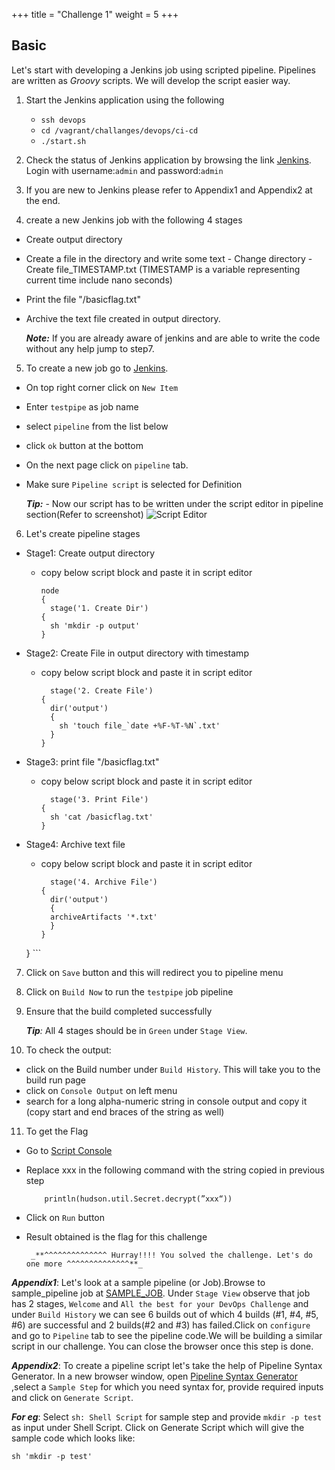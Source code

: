 +++
title = "Challenge 1"
weight = 5
+++

## Basic
Let's start with developing a Jenkins job using scripted pipeline. Pipelines are written as _Groovy_ scripts. We will develop the script easier way.

1. Start the Jenkins application using the following

    - `ssh devops`
    - `cd /vagrant/challanges/devops/ci-cd`
    - `./start.sh`

2. Check the status of Jenkins application by browsing the link [Jenkins](http://192.168.33.10/). Login with username:`admin` and password:`admin`

3. If you are new to Jenkins please refer to Appendix1 and Appendix2 at the end.

4. create a new Jenkins job with the following 4 stages
  - Create output directory
  - Create a file in the directory and write some text
        - Change directory
        - Create file_TIMESTAMP.txt (TIMESTAMP is a variable representing current time include nano seconds)
  - Print the file "/basicflag.txt"
  - Archive the text file created in output directory.

    _**Note:**_ If you are already aware of jenkins and are able to write the code without any help jump to step7.

5. To create a new job go to [Jenkins](http://192.168.33.10/).
  - On top right corner click on `New Item`
  - Enter `testpipe` as job name
  - select `pipeline` from the list below
  - click `ok` button at the bottom
  - On the next page click on `pipeline` tab.
  - Make sure `Pipeline script` is selected for Definition

      _**Tip:**_
            - Now our script has to be written under the script editor in pipeline section(Refer to screenshot)
            ![Script Editor](/images/Jenkins.png)

6. Let's create pipeline stages
  - Stage1: Create output directory
      - copy below script block and paste it in script editor

        ```
        node
        {
          stage('1. Create Dir')
        {
          sh 'mkdir -p output'
        }
        ```
  - Stage2: Create File in output directory with timestamp
      - copy below script block and paste it in script editor

        ```
          stage('2. Create File')
        {
          dir('output')
          {
            sh 'touch file_`date +%F-%T-%N`.txt'
          }
        }
        ```
  - Stage3: print file "/basicflag.txt"
      - copy below script block and paste it in script editor

        ```
          stage('3. Print File')
        {
          sh 'cat /basicflag.txt'
        }
        ```
  - Stage4: Archive text file
      - copy below script block and paste it in script editor

        ```
          stage('4. Archive File')
        {
          dir('output')
          {
          archiveArtifacts '*.txt'
          }
        }
      }
        ```

7. Click on `Save` button and this will redirect you to pipeline menu
8. Click on `Build Now` to run the `testpipe` job pipeline
9. Ensure that the build completed successfully

    _**Tip**:_ All 4 stages should be in `Green` under `Stage View`.
10. To check the output:
  - click on the Build number under `Build History`. This will take you to the build run page
  - click on `Console Output` on left menu
  - search for a long alpha-numeric string in console output and copy it (copy start and end braces of the string as well)

11. To get the Flag
  - Go to [Script Console](http://192.168.33.10/script)
  - Replace xxx in the following command with the string copied in previous step

    ```
        println(hudson.util.Secret.decrypt(”xxx“))
    ```
  - Click on `Run` button
  - Result obtained is the flag for this challenge

         _**^^^^^^^^^^^^^^ Hurray!!!! You solved the challenge. Let's do one more ^^^^^^^^^^^^^^**_


_**Appendix1**_: Let's look at a sample pipeline (or Job).Browse to sample_pipeline job at [SAMPLE_JOB]( http://192.168.33.10/job/SAMPLE_PIPELINE/). Under `Stage View` observe that job has 2 stages, `Welcome` and `All the best for your DevOps Challenge` and under `Build History` we can see 6 builds out of which 4 builds (#1, #4, #5, #6) are successful and 2 builds(#2 and #3) has failed.Click on `configure` and go to `Pipeline` tab to see the pipeline code.We will be building a similar script in our challenge. You can close the browser once this step is done.

_**Appendix2**_: To create a pipeline script let's take the help of Pipeline Syntax Generator. In a new browser window, open [Pipeline Syntax Generator](http://192.168.33.10/job/SAMPLE_PIPELINE/pipeline-syntax/) ,select a `Sample Step` for which you need syntax for, provide required inputs and click on `Generate Script`.

 _**For eg**_: Select `sh: Shell Script` for sample step and provide `mkdir -p test` as input under Shell Script. Click on Generate Script which will give the sample code which looks like:
 ```
 sh 'mkdir -p test'
 ```
